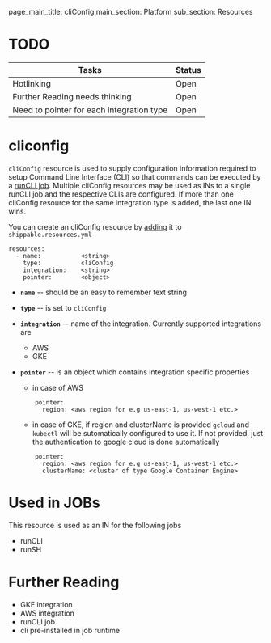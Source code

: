 page_main_title: cliConfig
main_section: Platform
sub_section: Resources

# TODO
| Tasks   |      Status    | 
|----------|-------------|
| Hotlinking |  Open | 
| Further Reading needs thinking|  Open |
| Need to pointer for each integration type|  Open |

# cliconfig
`cliConfig` resource is used to supply configuration information required to setup Command Line Interface (CLI) so that commands can be executed by a [runCLI job](job-runcli/). Multiple cliConfig resources may be used as INs to a single runCLI job and the respective CLIs are configured. If more than one cliConfig resource for the same integration type is added, the last one IN wins. 

You can create an cliConfig resource by [adding](resources-working-wth#adding) it to `shippable.resources.yml`

```
resources:
  - name: 			<string>
    type: 			cliConfig
    integration: 	<string>
    pointer:		<object>
```

* **`name`** -- should be an easy to remember text string

* **`type`** -- is set to `cliConfig`

* **`integration`** -- name of the integration. Currently supported integrations are 
	* AWS
	* GKE

* **`pointer`** -- is an object which contains integration specific properties
	* in case of AWS 
	
	```
	    pointer:
	      region: <aws region for e.g us-east-1, us-west-1 etc.>
	```

	* in case of GKE, if region and clusterName is provided `gcloud` and `kubectl` will be sutomatically configured to use it. If not provided, just the authentication to google cloud is done automatically

	```
	    pointer:
	      region: <aws region for e.g us-east-1, us-west-1 etc.>
	      clusterName: <cluster of type Google Container Engine>
	```

# Used in JOBs
This resource is used as an IN for the following jobs

* runCLI
* runSH

# Further Reading
* GKE integration
* AWS integration
* runCLI job
* cli pre-installed in job runtime